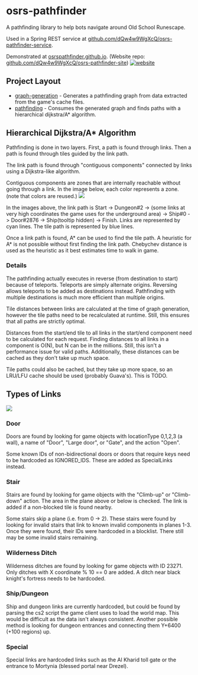 # osrs-pathfinder

A pathfinding library to help bots navigate around Old School Runescape.  

Used in a Spring REST service at [github.com/dQw4w9WgXcQ/osrs-pathfinder-service](https://github.com/dQw4w9WgXcQ/osrs-pathfinder-service).  

Demonstrated at [osrspathfinder.github.io](https://osrspathfinder.github.io/). (Website repo: [github.com/dQw4w9WgXcQ/osrs-pathfinder-site](https://github.com/dQw4w9WgXcQ/osrs-pathfinder-site))
[![website](https://i.imgur.com/sk5XPSt.png)](https://osrspathfinder.github.io/)

## Project Layout
- [graph-generation](graph-generation/src/main/java/github/dqw4w9wgxcq/pathfinder/graphgeneration) - Generates a pathfinding graph from data extracted from the game's cache files.  
- [pathfinding](/pathfinding/src/main/java/github/dqw4w9wgxcq/pathfinder) - Consumes the generated graph and finds paths with a hierarchical dijkstra/A* algorithm.


## Hierarchical Dijkstra/A* Algorithm
Pathfinding is done in two layers.  First, a path is found through links.  Then a path is found through tiles guided by the link path.  

The link path is found through "contiguous components" connected by links using a Dijkstra-like algorithm.

Contiguous components are zones that are internally reachable without going through a link.  In the image below, each color represents a zone.  (note that colors are reused.)
![](https://i.imgur.com/MaD51oN.png)

In the images above, the link path is Start -> Dungeon#2 -> (some links at very high coordinates the game uses for the underground area) -> Ship#0 -> Door#2876  -> Ship(tooltip hidden) -> Finish.  Links are represented by cyan lines.  The tile path is represented by blue lines.

Once a link path is found, A* can be used to find the tile path.  A heuristic for A* is not possible without first finding the link path.  Chebychev distance is used as the heuristic as it best estimates time to walk in game.  

### Details

The pathfinding actually executes in reverse (from destination to start) because of teleports.  Teleports are simply alternate origins.  Reversing allows teleports to be added as destinations instead.  Pathfinding with multiple destinations is much more efficient than multiple origins.  

Tile distances between links are calculated at the time of graph generation, however the tile paths need to be recalculated at runtime.  Still, this ensures that all paths are strictly optimal.  

Distances from the start/end tile to all links in the start/end component need to be calculated for each request.  Finding distances to all links in a component is O(N), but N can be in the millions.  Still, this isn't a performance issue for valid paths.  Additionally, these distances can be cached as they don't take up much space.  

Tile paths could also be cached, but they take up more space, so an LRU/LFU cache should be used (probably Guava's).  This is TODO.  

## Types of Links

![](https://i.imgur.com/k7bTfWe.png)

### Door
Doors are found by looking for game objects with locationType 0,1,2,3 (a wall), a name of "Door", "Large door", or "Gate", and  the action "Open".  

Some known IDs of non-bidirectional doors or doors that require keys need to be hardcoded as IGNORED_IDS.  These are added as SpecialLinks instead.  
### Stair
Stairs are found by looking for game objects with the "Climb-up" or "Climb-down" action.  The area in the plane above or below is checked.  The link is added if a non-blocked tile is found nearby.  

Some stairs skip a plane (i.e. from 0 -> 2).  These stairs were found by looking for invalid stairs that link to known invalid components in planes 1-3.  Once they were found, their IDs were hardcoded in a blocklist.  There still may be some invalid stairs remaining.      
### Wilderness Ditch
Wilderness ditches are found by looking for game objects with ID 23271.  Only ditches with X coordinate % 10 == 0 are added.  A ditch near black knight's fortress needs to be hardcoded.  
### Ship/Dungeon
Ship and dungeon links are currently hardcoded, but could be found by parsing the cs2 script the game client uses to load the world map.  This would be difficult as the data isn't always consistent.  Another possible method is looking for dungeon entrances and connecting them Y+6400 (+100 regions) up.  
### Special
Special links are hardcoded links such as the Al Kharid toll gate or the entrance to Mortynia (blessed portal near Drezel).  

